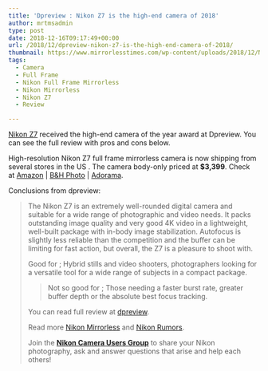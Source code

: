 ```yaml
---
title: 'Dpreview : Nikon Z7 is the high-end camera of 2018'
author: mrtmsadmin
type: post
date: 2018-12-16T09:17:49+00:00
url: /2018/12/dpreview-nikon-z7-is-the-high-end-camera-of-2018/
thumbnail: https://www.mirrorlesstimes.com/wp-content/uploads/2018/12/Nikon-Z7-high-end-camera-of-the-year-award.jpg
tags:
  - Camera
  - Full Frame
  - Nikon Full Frame Mirrorless
  - Nikon Mirrorless
  - Nikon Z7
  - Review

---
```

[Nikon Z7][1] received the high-end camera of the year award at Dpreview. You can see the full review with pros and cons below.

High-resolution Nikon Z7 full frame mirrorless camera is now shipping from several stores in the US . The camera body-only priced at **$3,399**. Check at <a href="https://www.amazon.com/Nikon-FX-Format-Mirrorless-Camera-24-70mm/dp/B07GQT5743/?tag=daicamnew-20" target="_blank" rel="nofollow external noopener noreferrer" data-wpel-link="external" data-amzn-asin="B07GQT5743">Amazon</a> | <a href="https://www.bhphotovideo.com/c/search?InitialSearch=yes&N=0&Ntt=Nikon+Z7&Top+Nav-Search=&sts=ma&BI=20175&KBID=14249" target="_blank" rel="nofollow external noopener noreferrer" data-wpel-link="external">B&H Photo</a> | <a class="broken_link" href="https://adorama.evyy.net/c/63923/51926/1036?u=https%3A%2F%2Fwww.adorama.com%2Fl%2F%3Fsearchinfo%3DNikon%2BZ7" target="_blank" rel="nofollow external noopener noreferrer">Adorama</a>.<!--more-->

Conclusions from dpreview:

> The Nikon Z7 is an extremely well-rounded digital camera and suitable for a wide range of photographic and video needs. It packs outstanding image quality and very good 4K video in a lightweight, well-built package with in-body image stabilization. Autofocus is slightly less reliable than the competition and the buffer can be limiting for fast action, but overall, the Z7 is a pleasure to shoot with.
> 
> Good for ; Hybrid stills and video shooters, photographers looking for a versatile tool for a wide range of subjects in a compact package.
> 
> > Not so good for ; Those needing a faster burst rate, greater buffer depth or the absolute best focus tracking.
> 
> You can read full review at <a href="https://www.dpreview.com/reviews/nikon-z7/11" target="_blank" rel="nofollow noopener" data-wpel-link="external">dpreview</a>.
> 
> Read more [Nikon Mirrorless][2] and <a href="https://www.dailycameranews.com/tag/nikon-rumors/" target="_blank" rel="noopener">Nikon Rumors</a>.
> 
> Join the <a class="ext-link" title="" href="https://www.facebook.com/groups/868201466609763/" target="_blank" rel="external nofollow noopener"><strong>Nikon Camera Users Group</strong></a> to share your Nikon photography, ask and answer questions that arise and help each others!

 [1]: https://www.mirrorlesstimes.com/tags/nikon-z7/
 [2]: https://www.mirrorlesstimes.com/tags/nikon-mirrorless/